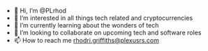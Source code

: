 - 👋 Hi, I’m @PLrhod
- 👀 I’m interested in all things tech related and cryptocurrencies
- 🌱 I’m currently learning about the wonders of tech
- 💞️ I’m looking to collaborate on upcoming tech and software roles
- 📫 How to reach me rhodri.griffiths@plexusrs.com

<!---
PLrhod/PLrhod is a ✨ special ✨ repository because its `README.md` (this file) appears on your GitHub profile.
You can click the Preview link to take a look at your changes.
--->
